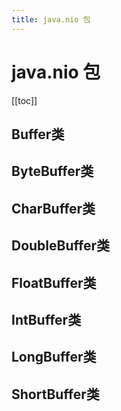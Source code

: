 ```yaml
---
title: java.nio 包
---
```


# java.nio 包

[[toc]]

## Buffer类

## ByteBuffer类

## CharBuffer类

## DoubleBuffer类

## FloatBuffer类

## IntBuffer类

## LongBuffer类

## ShortBuffer类